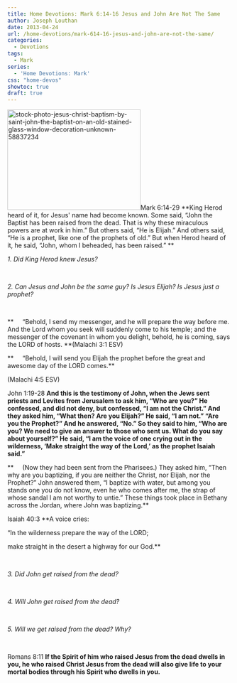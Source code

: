 ```yaml
---
title: Home Devotions: Mark 6:14-16 Jesus and John Are Not The Same
author: Joseph Louthan
date: 2013-04-24
url: /home-devotions/mark-614-16-jesus-and-john-are-not-the-same/
categories:
  - Devotions
tags:
  - Mark
series:
  - 'Home Devotions: Mark'
css: "home-devos"
showtoc: true
draft: true
---
```

<img class="alignright size-thumbnail wp-image-2005" alt="stock-photo-jesus-christ-baptism-by-saint-john-the-baptist-on-an-old-stained-glass-window-decoration-unknown-58837234" src="https://i0.wp.com/theologic.us/wp-content/uploads/2013/04/stock-photo-jesus-christ-baptism-by-saint-john-the-baptist-on-an-old-stained-glass-window-decoration-unknown-58837234.jpg?resize=300%2C226" width="300" height="226" srcset="https://i0.wp.com/theologic.us/wp-content/uploads/2013/04/stock-photo-jesus-christ-baptism-by-saint-john-the-baptist-on-an-old-stained-glass-window-decoration-unknown-58837234.jpg?resize=300%2C226 300w, https://i0.wp.com/theologic.us/wp-content/uploads/2013/04/stock-photo-jesus-christ-baptism-by-saint-john-the-baptist-on-an-old-stained-glass-window-decoration-unknown-58837234.jpg?resize=400%2C302 400w, https://i0.wp.com/theologic.us/wp-content/uploads/2013/04/stock-photo-jesus-christ-baptism-by-saint-john-the-baptist-on-an-old-stained-glass-window-decoration-unknown-58837234.jpg?w=450 450w" sizes="(max-width: 300px) 100vw, 300px" data-recalc-dims="1" />Mark 6:14-29 **King Herod heard of it, for Jesus' name had become known. Some said, “John the Baptist has been raised from the dead. That is why these miraculous powers are at work in him.” But others said, “He is Elijah.” And others said, “He is a prophet, like one of the prophets of old.” But when Herod heard of it, he said, “John, whom I beheaded, has been raised.” **

_1. Did King Herod knew Jesus?_

&nbsp;

_2. Can Jesus and John be the same guy? Is Jesus Elijah? Is Jesus just a prophet?_

&nbsp;

**     “Behold, I send my messenger, and he will prepare the way before me. And the Lord whom you seek will suddenly come to his temple; and the messenger of the covenant in whom you delight, behold, he is coming, says the LORD of hosts. **(Malachi 3:1 ESV)

**     “Behold, I will send you Elijah the prophet before the great and awesome day of the LORD comes.**
  
(Malachi 4:5 ESV)

John 1:19-28 **And this is the testimony of John, when the Jews sent priests and Levites from Jerusalem to ask him, “Who are you?” He confessed, and did not deny, but confessed, “I am not the Christ.” And they asked him, “What then? Are you Elijah?” He said, “I am not.” “Are you the Prophet?” And he answered, “No.” So they said to him, “Who are you? We need to give an answer to those who sent us. What do you say about yourself?” He said, “I am the voice of one crying out in the wilderness, ‘Make straight the way of the Lord,’ as the prophet Isaiah said.”**

**     (Now they had been sent from the Pharisees.) They asked him, “Then why are you baptizing, if you are neither the Christ, nor Elijah, nor the Prophet?” John answered them, “I baptize with water, but among you stands one you do not know, even he who comes after me, the strap of whose sandal I am not worthy to untie.” These things took place in Bethany across the Jordan, where John was baptizing.**
  
Isaiah 40:3 **A voice cries:
  
“In the wilderness prepare the way of the LORD;
  
make straight in the desert a highway for our God.**

&nbsp;

_3. Did John get raised from the dead?_

&nbsp;

_4. Will John get raised from the dead?_

&nbsp;

_5. Will we get raised from the dead? Why?_

<em id="__mceDel"> </em>

Romans 8:11 **If the Spirit of him who raised Jesus from the dead dwells in you, he who raised Christ Jesus from the dead will also give life to your mortal bodies through his Spirit who dwells in you.**

&nbsp;


